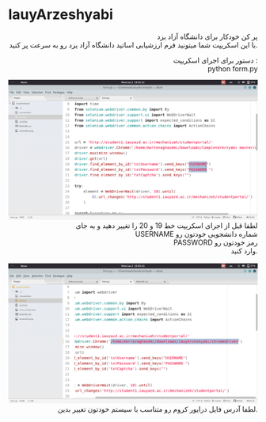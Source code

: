 # IauyArzeshyabi
<div style="text-align:right;" >
پر کن خودکار برای دانشگاه آزاد یزد
<br>
با این اسکریپت شما میتونید فرم ارزشیابی اساتید دانشگاه آزاد یزد رو به سرعت پر کنید.

دستور برای اجرای اسکریپت : <br>
python form.py


<img src="https://github.com/morteza1376/IauyArzeshyabi/blob/master/must_change.png?raw=true">
لطفا قبل از اجرای اسکریپت خط  19 و 20 را تغییر دهید و به جای <br>
USERNAME شماره دانشجویی خودتون رو <br>
PASSWORD رمز خودتون رو <br>
وارد کنید.

<br>
<br>
<img src="https://github.com/morteza1376/IauyArzeshyabi/blob/master/Screenshot%20from%202019-01-02%2015-05-13.png?raw=true">
لطفا آدرس فایل درایور کروم رو متناسب با سیستم خودتون تغییر بدین.
</div>
